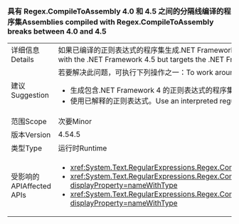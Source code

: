 ### <a name="assemblies-compiled-with-regexcompiletoassembly-breaks-between-40-and-45"></a><span data-ttu-id="714ac-101">具有 Regex.CompileToAssembly 4.0 和 4.5 之间的分隔线编译的程序集</span><span class="sxs-lookup"><span data-stu-id="714ac-101">Assemblies compiled with Regex.CompileToAssembly breaks between 4.0 and 4.5</span></span>

|   |   |
|---|---|
|<span data-ttu-id="714ac-102">详细信息</span><span class="sxs-lookup"><span data-stu-id="714ac-102">Details</span></span>|<span data-ttu-id="714ac-103">如果已编译的正则表达式的程序集生成.NET Framework 4.5 但目标.NET Framework 4 中，尝试使用正则表达式之一，因为安装程序集具有.NET Framework 4 的系统上引发异常。</span><span class="sxs-lookup"><span data-stu-id="714ac-103">If an assembly of compiled regular expressions is built with the .NET Framework 4.5 but targets the .NET Framework 4, attempting to use one of the regular expressions in that assembly on a system with .NET Framework 4 installed throws an exception.</span></span>|
|<span data-ttu-id="714ac-104">建议</span><span class="sxs-lookup"><span data-stu-id="714ac-104">Suggestion</span></span>|<span data-ttu-id="714ac-105">若要解决此问题，可执行下列操作之一：</span><span class="sxs-lookup"><span data-stu-id="714ac-105">To work around this problem, you can do either of the following:</span></span><ul><li><span data-ttu-id="714ac-106">生成包含.NET Framework 4 的正则表达式的程序集。</span><span class="sxs-lookup"><span data-stu-id="714ac-106">Build the assembly that contains the regular expressions with the .NET Framework 4.</span></span></li><li><span data-ttu-id="714ac-107">使用已解释的正则表达式。</span><span class="sxs-lookup"><span data-stu-id="714ac-107">Use an interpreted regular expression.</span></span></li></ul>|
|<span data-ttu-id="714ac-108">范围</span><span class="sxs-lookup"><span data-stu-id="714ac-108">Scope</span></span>|<span data-ttu-id="714ac-109">次要</span><span class="sxs-lookup"><span data-stu-id="714ac-109">Minor</span></span>|
|<span data-ttu-id="714ac-110">版本</span><span class="sxs-lookup"><span data-stu-id="714ac-110">Version</span></span>|<span data-ttu-id="714ac-111">4.5</span><span class="sxs-lookup"><span data-stu-id="714ac-111">4.5</span></span>|
|<span data-ttu-id="714ac-112">类型</span><span class="sxs-lookup"><span data-stu-id="714ac-112">Type</span></span>|<span data-ttu-id="714ac-113">运行时</span><span class="sxs-lookup"><span data-stu-id="714ac-113">Runtime</span></span>|
|<span data-ttu-id="714ac-114">受影响的 API</span><span class="sxs-lookup"><span data-stu-id="714ac-114">Affected APIs</span></span>|<ul><li><xref:System.Text.RegularExpressions.Regex.CompileToAssembly(System.Text.RegularExpressions.RegexCompilationInfo[],System.Reflection.AssemblyName)?displayProperty=nameWithType></li><li><xref:System.Text.RegularExpressions.Regex.CompileToAssembly(System.Text.RegularExpressions.RegexCompilationInfo[],System.Reflection.AssemblyName,System.Reflection.Emit.CustomAttributeBuilder[])?displayProperty=nameWithType></li><li><xref:System.Text.RegularExpressions.Regex.CompileToAssembly(System.Text.RegularExpressions.RegexCompilationInfo[],System.Reflection.AssemblyName,System.Reflection.Emit.CustomAttributeBuilder[],System.String)?displayProperty=nameWithType></li></ul>|

